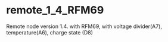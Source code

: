 # remote_1_4_RFM69
Remote node version 1.4. with RFM69, with voltage divider(A7), temperature(A6), charge state (D8)
